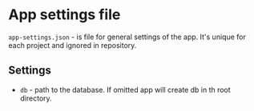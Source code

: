 # App settings file

`app-settings.json` - is file for general settings of the app.
It's unique for each project and ignored in repository.

## Settings

* `db` - path to the database. If omitted app will create db in th root directory.
